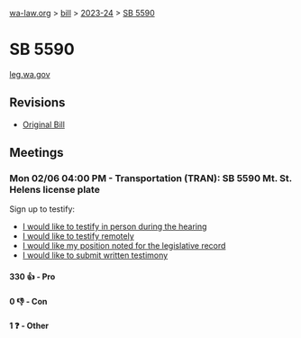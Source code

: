 [wa-law.org](/) > [bill](/bill/) > [2023-24](/bill/2023-24/) > [SB 5590](/bill/2023-24/sb/5590/)

# SB 5590
[leg.wa.gov](https://app.leg.wa.gov/billsummary?BillNumber=5590&Year=2023&Initiative=false)

## Revisions
* [Original Bill](1/)

## Meetings
### Mon 02/06 04:00 PM - Transportation (TRAN): SB 5590 Mt. St. Helens license plate
Sign up to testify:
* [I would like to testify in person during the hearing](https://app.leg.wa.gov/csi/Testifier/Add?chamber=House&mId=30700&aId=150928&caId=21155&tId=1)
* [I would like to testify remotely](https://app.leg.wa.gov/csi/Testifier/Add?chamber=House&mId=30700&aId=150928&caId=21155&tId=2)
* [I would like my position noted for the legislative record](https://app.leg.wa.gov/csi/Testifier/Add?chamber=House&mId=30700&aId=150928&caId=21155&tId=3)
* [I would like to submit written testimony](https://app.leg.wa.gov/csi/Testifier/Add?chamber=House&mId=30700&aId=150928&caId=21155&tId=4)

#### 330 👍 - Pro

#### 0 👎 - Con

#### 1 ❓ - Other
